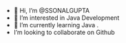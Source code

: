 - 👋 Hi, I’m @SSONALGUPTA
- 👀 I’m interested in Java Development
- 🌱 I’m currently learning  Java .
-  I’m looking to collaborate on Github



<!---
SSONALGUPTA/SSONALGUPTA is a ✨ special ✨ repository because its `README.md` (this file) appears on your GitHub profile.
You can click the Preview link to take a look at your changes.
--->
